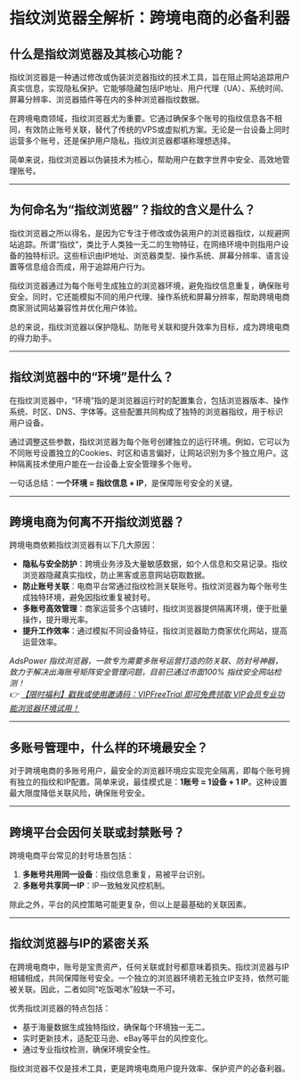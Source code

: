 # 指纹浏览器全解析：跨境电商的必备利器

## 什么是指纹浏览器及其核心功能？

指纹浏览器是一种通过修改或伪装浏览器指纹的技术工具，旨在阻止网站追踪用户真实信息，实现隐私保护。它能够隐藏包括IP地址、用户代理（UA）、系统时间、屏幕分辨率、浏览器插件等在内的多种浏览器指纹数据。

在跨境电商领域，指纹浏览器尤为重要。它通过确保多个账号的指纹信息各不相同，有效防止账号关联，替代了传统的VPS或虚拟机方案。无论是一台设备上同时运营多个账号，还是保护用户隐私，指纹浏览器都堪称理想选择。

简单来说，指纹浏览器以伪装技术为核心，帮助用户在数字世界中安全、高效地管理账号。

---

## 为何命名为“指纹浏览器”？指纹的含义是什么？

指纹浏览器之所以得名，是因为它专注于修改或伪装用户的浏览器指纹，以规避网站追踪。所谓“指纹”，类比于人类独一无二的生物特征，在网络环境中则指用户设备的独特标识。这些标识由IP地址、浏览器类型、操作系统、屏幕分辨率、语言设置等信息组合而成，用于追踪用户行为。

指纹浏览器通过为每个账号生成独立的浏览器环境，避免指纹信息重复，确保账号安全。同时，它还能模拟不同的用户代理、操作系统和屏幕分辨率，帮助跨境电商商家测试网站兼容性并优化用户体验。

总的来说，指纹浏览器以保护隐私、防账号关联和提升效率为目标，成为跨境电商的得力助手。

---

## 指纹浏览器中的“环境”是什么？

在指纹浏览器中，“环境”指的是浏览器运行时的配置集合，包括浏览器版本、操作系统、时区、DNS、字体等。这些配置共同构成了独特的浏览器指纹，用于标识用户设备。

通过调整这些参数，指纹浏览器为每个账号创建独立的运行环境。例如，它可以为不同账号设置独立的Cookies、时区和语言偏好，让网站识别为多个独立用户。这种隔离技术使用户能在一台设备上安全管理多个账号。

一句话总结：**一个环境 = 指纹信息 + IP**，是保障账号安全的关键。

---

## 跨境电商为何离不开指纹浏览器？

跨境电商依赖指纹浏览器有以下几大原因：

- **隐私与安全防护**：跨境业务涉及大量敏感数据，如个人信息和交易记录。指纹浏览器隐藏真实指纹，防止黑客或恶意网站窃取数据。
- **防止账号关联**：电商平台常通过指纹检测关联账号。指纹浏览器为每个账号生成独特环境，避免因指纹重复被封号。
- **多账号高效管理**：商家运营多个店铺时，指纹浏览器提供隔离环境，便于批量操作，提升曝光率。
- **提升工作效率**：通过模拟不同设备特征，指纹浏览器助力商家优化网站，提高运营效率。

*AdsPower 指纹浏览器，一款专为需要多账号运营打造的防关联、防封号神器，致力于解决出海账号矩阵安全管理问题，目前已通过市面100% 指纹安全网站检测！  
👉 [【限时福利】戳我或使用邀请码：VIPFreeTrial 即可免费领取 VIP会员专业功能浏览器环境试用！](https://bit.ly/adspower_free)*

---

## 多账号管理中，什么样的环境最安全？

对于跨境电商的多账号用户，最安全的浏览器环境应实现完全隔离，即每个账号拥有独立的指纹和IP配置。简单来说，最佳模式是：**1账号 = 1设备 + 1 IP**。这种设置最大限度降低关联风险，确保账号安全。

---

## 跨境平台会因何关联或封禁账号？

跨境电商平台常见的封号场景包括：

1. **多账号共用同一设备**：指纹信息重复，易被平台识别。
2. **多账号共享同一IP**：IP一致触发风控机制。

除此之外，平台的风控策略可能更复杂，但以上是最基础的关联因素。

---

## 指纹浏览器与IP的紧密关系

在跨境电商中，账号是宝贵资产，任何关联或封号都意味着损失。指纹浏览器与IP相辅相成，共同保障账号安全。一个独立的浏览器环境若无独立IP支持，依然可能被关联。因此，二者如同“吃饭喝水”般缺一不可。

优秀指纹浏览器的特点包括：
- 基于海量数据生成独特指纹，确保每个环境独一无二。
- 实时更新技术，适配亚马逊、eBay等平台的风控变化。
- 通过专业指纹检测，确保环境安全性。

指纹浏览器不仅是技术工具，更是跨境电商用户提升效率、保护资产的必备利器。